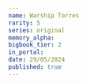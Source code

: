 ```yaml
---
name: Warship Torres
rarity: 5
series: original
memory_alpha:
bigbook_tier: 2
in_portal:
date: 29/05/2024
published: true
---
```



